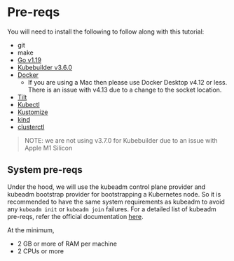 # Pre-reqs

You will need to install the following to follow along with this tutorial:

- git
- make
- [Go v1.19](https://go.dev/dl/)
- [Kubebuilder v3.6.0](https://github.com/kubernetes-sigs/kubebuilder/releases/tag/v3.6.0)
- [Docker](https://docs.docker.com/get-docker/)
  - If you are using a Mac then please use Docker Desktop v4.12 or less. There is an issue with v4.13 due to a change to the socket location.
- [Tilt](https://docs.tilt.dev/install.html)
- [Kubectl](https://kubernetes.io/docs/tasks/tools/)
- [Kustomize](https://github.com/kubernetes-sigs/kustomize)
- [kind](https://kind.sigs.k8s.io/)
- [clusterctl](https://github.com/kubernetes-sigs/cluster-api/releases)

> NOTE: we are not using v3.7.0 for Kubebuilder due to an issue with Apple M1 Silicon

## System pre-reqs

Under the hood, we will use the kubeadm control plane provider and kubeadm bootstrap provider for bootstrapping a Kubernetes node. So it is recommended to have the same system requirements as kubeadm to avoid any `kubeadm init` or `kubeadm join` failures. For a detailed list of kubeadm pre-reqs, refer the official documentation [here](https://kubernetes.io/docs/setup/production-environment/tools/kubeadm/install-kubeadm/#before-you-begin).

At the minimum,
- 2 GB or more of RAM per machine
- 2 CPUs or more